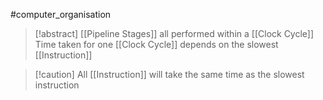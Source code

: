 #computer_organisation 
>[!abstract] [[Pipeline Stages]] all performed within a [[Clock Cycle]]
>Time taken for one [[Clock Cycle]] depends on the slowest [[Instruction]]

>[!caution] All [[Instruction]] will take the same time as the slowest instruction